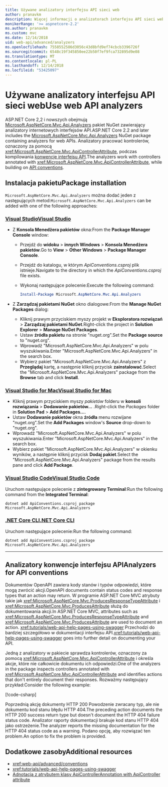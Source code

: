 ```yaml
---
title: Używane analizatory interfejsu API sieci web
author: pranavkm
description: Więcej informacji o analizatorach interfejsu API sieci web w Microsoft.AspNetCore.Mvc.Api.Analyzers.
monikerRange: '>= aspnetcore-2.2'
ms.author: pranavkm
ms.custom: mvc
ms.date: 12/14/2018
uid: web-api/advanced/analyzers
ms.openlocfilehash: 7558552586d3056c43d8bfd9ef74cbcb3396726f
ms.sourcegitcommit: 6548c19f345850ee22b50f7ef9fca732895d9e08
ms.translationtype: MT
ms.contentlocale: pl-PL
ms.lasthandoff: 12/14/2018
ms.locfileid: "53425097"
---
```

# <a name="use-web-api-analyzers"></a><span data-ttu-id="a20cf-103">Używane analizatory interfejsu API sieci web</span><span class="sxs-lookup"><span data-stu-id="a20cf-103">Use web API analyzers</span></span>

<span data-ttu-id="a20cf-104">ASP.NET Core 2,2 i nowszych obejmują [Microsoft.AspNetCore.Mvc.Api.Analyzers](https://www.nuget.org/packages/Microsoft.AspNetCore.Mvc.Api.Analyzers) pakiet NuGet zawierający analizatory internetowych interfejsów API.</span><span class="sxs-lookup"><span data-stu-id="a20cf-104">ASP.NET Core 2.2 and later includes the [Microsoft.AspNetCore.Mvc.Api.Analyzers](https://www.nuget.org/packages/Microsoft.AspNetCore.Mvc.Api.Analyzers) NuGet package containing analyzers for web APIs.</span></span> <span data-ttu-id="a20cf-105">Analizatory pracować kontrolerów, oznaczony za pomocą <xref:Microsoft.AspNetCore.Mvc.ApiControllerAttribute>, podczas kompilowania [konwencje interfejsu API](xref:web-api/advanced/conventions).</span><span class="sxs-lookup"><span data-stu-id="a20cf-105">The analyzers work with controllers annotated with <xref:Microsoft.AspNetCore.Mvc.ApiControllerAttribute>, while building on [API conventions](xref:web-api/advanced/conventions).</span></span>

## <a name="package-installation"></a><span data-ttu-id="a20cf-106">Instalacja pakietu</span><span class="sxs-lookup"><span data-stu-id="a20cf-106">Package installation</span></span>

<span data-ttu-id="a20cf-107">`Microsoft.AspNetCore.Mvc.Api.Analyzers` można dodać jeden z następujących metod:</span><span class="sxs-lookup"><span data-stu-id="a20cf-107">`Microsoft.AspNetCore.Mvc.Api.Analyzers` can be added with one of the following approaches:</span></span>

### <a name="visual-studiotabvisual-studio"></a>[<span data-ttu-id="a20cf-108">Visual Studio</span><span class="sxs-lookup"><span data-stu-id="a20cf-108">Visual Studio</span></span>](#tab/visual-studio)

* <span data-ttu-id="a20cf-109">Z **Konsola Menedżera pakietów** okna:</span><span class="sxs-lookup"><span data-stu-id="a20cf-109">From the **Package Manager Console** window:</span></span>
  * <span data-ttu-id="a20cf-110">Przejdź do **widoku** > **innych Windows** > **Konsola Menedżera pakietów**.</span><span class="sxs-lookup"><span data-stu-id="a20cf-110">Go to **View** > **Other Windows** > **Package Manager Console**.</span></span>
  * <span data-ttu-id="a20cf-111">Przejdź do katalogu, w którym *ApiConventions.csproj* plik istnieje.</span><span class="sxs-lookup"><span data-stu-id="a20cf-111">Navigate to the directory in which the *ApiConventions.csproj* file exists.</span></span>
  * <span data-ttu-id="a20cf-112">Wykonaj następujące polecenie:</span><span class="sxs-lookup"><span data-stu-id="a20cf-112">Execute the following command:</span></span>

    ```powershell
    Install-Package Microsoft.AspNetCore.Mvc.Api.Analyzers
    ```

* <span data-ttu-id="a20cf-113">Z **Zarządzaj pakietami NuGet** okno dialogowe:</span><span class="sxs-lookup"><span data-stu-id="a20cf-113">From the **Manage NuGet Packages** dialog:</span></span>
  * <span data-ttu-id="a20cf-114">Kliknij prawym przyciskiem myszy projekt w **Eksploratora rozwiązań** > **Zarządzaj pakietami NuGet**.</span><span class="sxs-lookup"><span data-stu-id="a20cf-114">Right-click the project in **Solution Explorer** > **Manage NuGet Packages**.</span></span>
  * <span data-ttu-id="a20cf-115">Ustaw **źródła pakietu** na stronie "nuget.org".</span><span class="sxs-lookup"><span data-stu-id="a20cf-115">Set the **Package source** to "nuget.org".</span></span>
  * <span data-ttu-id="a20cf-116">Wprowadź "Microsoft.AspNetCore.Mvc.Api.Analyzers" w polu wyszukiwania.</span><span class="sxs-lookup"><span data-stu-id="a20cf-116">Enter "Microsoft.AspNetCore.Mvc.Api.Analyzers" in the search box.</span></span>
  * <span data-ttu-id="a20cf-117">Wybierz pakiet "Microsoft.AspNetCore.Mvc.Api.Analyzers" z **Przeglądaj** kartę, a następnie kliknij przycisk **zainstalować**.</span><span class="sxs-lookup"><span data-stu-id="a20cf-117">Select the "Microsoft.AspNetCore.Mvc.Api.Analyzers" package from the **Browse** tab and click **Install**.</span></span>

### <a name="visual-studio-for-mactabvisual-studio-mac"></a>[<span data-ttu-id="a20cf-118">Visual Studio for Mac</span><span class="sxs-lookup"><span data-stu-id="a20cf-118">Visual Studio for Mac</span></span>](#tab/visual-studio-mac)

* <span data-ttu-id="a20cf-119">Kliknij prawym przyciskiem myszy *pakietów* folderu w **konsoli rozwiązania** > **Dodawanie pakietów...** .</span><span class="sxs-lookup"><span data-stu-id="a20cf-119">Right-click the *Packages* folder in **Solution Pad** > **Add Packages...**.</span></span>
* <span data-ttu-id="a20cf-120">Ustaw **Dodawanie pakietów** okna **źródła** menu rozwijane "nuget.org".</span><span class="sxs-lookup"><span data-stu-id="a20cf-120">Set the **Add Packages** window's **Source** drop-down to "nuget.org".</span></span>
* <span data-ttu-id="a20cf-121">Wprowadź "Microsoft.AspNetCore.Mvc.Api.Analyzers" w polu wyszukiwania.</span><span class="sxs-lookup"><span data-stu-id="a20cf-121">Enter "Microsoft.AspNetCore.Mvc.Api.Analyzers" in the search box.</span></span>
* <span data-ttu-id="a20cf-122">Wybierz pakiet "Microsoft.AspNetCore.Mvc.Api.Analyzers" w okienku wyników, a następnie kliknij przycisk **Dodaj pakiet**.</span><span class="sxs-lookup"><span data-stu-id="a20cf-122">Select the "Microsoft.AspNetCore.Mvc.Api.Analyzers" package from the results pane and click **Add Package**.</span></span>

### <a name="visual-studio-codetabvisual-studio-code"></a>[<span data-ttu-id="a20cf-123">Visual Studio Code</span><span class="sxs-lookup"><span data-stu-id="a20cf-123">Visual Studio Code</span></span>](#tab/visual-studio-code)

<span data-ttu-id="a20cf-124">Uruchom następujące polecenie z **zintegrowany Terminal**:</span><span class="sxs-lookup"><span data-stu-id="a20cf-124">Run the following command from the **Integrated Terminal**:</span></span>

```console
dotnet add ApiConventions.csproj package Microsoft.AspNetCore.Mvc.Api.Analyzers
```

### <a name="net-core-clitabnetcore-cli"></a>[<span data-ttu-id="a20cf-125">.NET Core CLI</span><span class="sxs-lookup"><span data-stu-id="a20cf-125">.NET Core CLI</span></span>](#tab/netcore-cli)

<span data-ttu-id="a20cf-126">Uruchom następujące polecenie:</span><span class="sxs-lookup"><span data-stu-id="a20cf-126">Run the following command:</span></span>

```console
dotnet add ApiConventions.csproj package Microsoft.AspNetCore.Mvc.Api.Analyzers
```

---

## <a name="analyzers-for-api-conventions"></a><span data-ttu-id="a20cf-127">Analizatory konwencje interfejsu API</span><span class="sxs-lookup"><span data-stu-id="a20cf-127">Analyzers for API conventions</span></span>

<span data-ttu-id="a20cf-128">Dokumentów OpenAPI zawiera kody stanów i typów odpowiedzi, które mogą zwrócić akcji.</span><span class="sxs-lookup"><span data-stu-id="a20cf-128">OpenAPI documents contain status codes and response types that an action may return.</span></span> <span data-ttu-id="a20cf-129">W programie ASP.NET Core MVC atrybuty takie jak <xref:Microsoft.AspNetCore.Mvc.ProducesResponseTypeAttribute> i <xref:Microsoft.AspNetCore.Mvc.ProducesAttribute> służą do dokumentowania akcji.</span><span class="sxs-lookup"><span data-stu-id="a20cf-129">In ASP.NET Core MVC, attributes such as <xref:Microsoft.AspNetCore.Mvc.ProducesResponseTypeAttribute> and <xref:Microsoft.AspNetCore.Mvc.ProducesAttribute> are used to document an action.</span></span> <span data-ttu-id="a20cf-130"><xref:tutorials/web-api-help-pages-using-swagger> Przechodzi do bardziej szczegółowo w dokumentacji interfejsu API.</span><span class="sxs-lookup"><span data-stu-id="a20cf-130"><xref:tutorials/web-api-help-pages-using-swagger> goes into further detail on documenting your API.</span></span>

<span data-ttu-id="a20cf-131">Jedną z analizatory w pakiecie sprawdza kontrolerów, oznaczony za pomocą <xref:Microsoft.AspNetCore.Mvc.ApiControllerAttribute> i określa akcje, które nie całkowicie dokumentu ich odpowiedzi.</span><span class="sxs-lookup"><span data-stu-id="a20cf-131">One of the analyzers in the package inspects controllers annotated with <xref:Microsoft.AspNetCore.Mvc.ApiControllerAttribute> and identifies actions that don't entirely document their responses.</span></span> <span data-ttu-id="a20cf-132">Rozważmy następujący przykład:</span><span class="sxs-lookup"><span data-stu-id="a20cf-132">Consider the following example:</span></span>

[!code-csharp[](conventions/sample/Controllers/ContactsController.cs?name=missing404docs&highlight=9)]

<span data-ttu-id="a20cf-133">Poprzednią akcję dokumenty HTTP 200 Powodzenie zwracany typ, ale nie dokumentu kod stanu błędu HTTP 404.</span><span class="sxs-lookup"><span data-stu-id="a20cf-133">The preceding action documents the HTTP 200 success return type but doesn't document the HTTP 404 failure status code.</span></span> <span data-ttu-id="a20cf-134">Analizator raporty dokumentacji brakuje kod stanu HTTP 404 jako ostrzeżenie.</span><span class="sxs-lookup"><span data-stu-id="a20cf-134">The analyzer reports the missing documentation for the HTTP 404 status code as a warning.</span></span> <span data-ttu-id="a20cf-135">Podano opcję, aby rozwiązać ten problem.</span><span class="sxs-lookup"><span data-stu-id="a20cf-135">An option to fix the problem is provided.</span></span>

## <a name="additional-resources"></a><span data-ttu-id="a20cf-136">Dodatkowe zasoby</span><span class="sxs-lookup"><span data-stu-id="a20cf-136">Additional resources</span></span>

* <xref:web-api/advanced/conventions>
* <xref:tutorials/web-api-help-pages-using-swagger>
* [<span data-ttu-id="a20cf-137">Adnotacja z atrybutem klasy ApiController</span><span class="sxs-lookup"><span data-stu-id="a20cf-137">Annotation with ApiController attribute</span></span>](xref:web-api/index#annotation-with-apicontroller-attribute)
